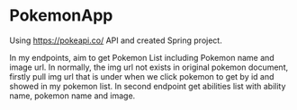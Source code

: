 # PokemonApp

Using https://pokeapi.co/ API and created Spring project.

In my endpoints, aim to get Pokemon List including Pokemon name and image url. In normally, the img url not exists in original pokemon document,
firstly pull img url that is under when we click pokemon to get by id and showed in my pokemon list.
In second endpoint get abilities list with ability name, pokemon name and image.